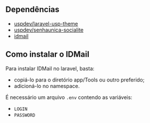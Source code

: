 ## Dependências
 * [uspdev/laravel-usp-theme](https://github.com/uspdev/laravel-usp-theme)
 * [uspdev/senhaunica-socialite](https://github.com/uspdev/senhaunica-socialite)
 * [idmail](https://github.com/wgnann/idmail)

## Como instalar o IDMail
Para instalar IDMail no laravel, basta:
 * copiá-lo para o diretório app/Tools ou outro preferido;
 * adicioná-lo no namespace.

É necessário um arquivo `.env` contendo as variáveis:
 * `LOGIN`
 * `PASSWORD`
